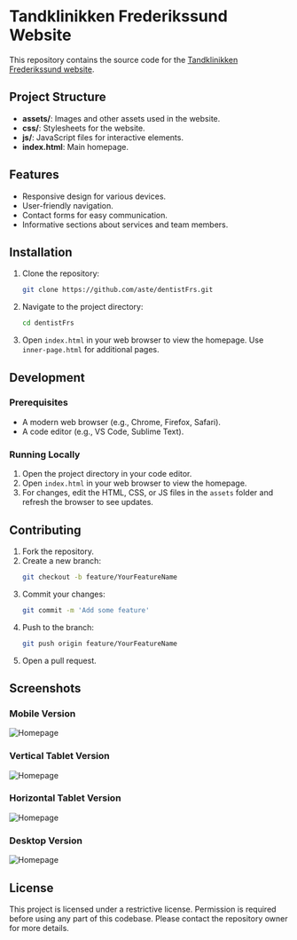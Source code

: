 # Tandklinikken Frederikssund Website

This repository contains the source code for the [Tandklinikken Frederikssund website](https://tandklinikken-frederikssund.dk/).

## Project Structure

- **assets/**: Images and other assets used in the website.
- **css/**: Stylesheets for the website.
- **js/**: JavaScript files for interactive elements.
- **index.html**: Main homepage.

## Features

- Responsive design for various devices.
- User-friendly navigation.
- Contact forms for easy communication.
- Informative sections about services and team members.

## Installation

1. Clone the repository:
   ```sh
   git clone https://github.com/aste/dentistFrs.git
   ```
2. Navigate to the project directory:
   ```sh
   cd dentistFrs
   ```
3. Open `index.html` in your web browser to view the homepage. Use `inner-page.html` for additional pages.

## Development

### Prerequisites

- A modern web browser (e.g., Chrome, Firefox, Safari).
- A code editor (e.g., VS Code, Sublime Text).

### Running Locally

1. Open the project directory in your code editor.
2. Open `index.html` in your web browser to view the homepage.
3. For changes, edit the HTML, CSS, or JS files in the `assets` folder and refresh the browser to see updates.

## Contributing

1. Fork the repository.
2. Create a new branch:
   ```sh
   git checkout -b feature/YourFeatureName
   ```
3. Commit your changes:
   ```sh
   git commit -m 'Add some feature'
   ```
4. Push to the branch:
   ```sh
   git push origin feature/YourFeatureName
   ```
5. Open a pull request.

## Screenshots

### Mobile Version

![Homepage](assets/img/screenshots/mobile.webp)

### Vertical Tablet Version

![Homepage](assets/img/screenshots/tablet-vertical.webp)

### Horizontal Tablet Version

![Homepage](assets/img/screenshots/tablet-horizontal.webp)

### Desktop Version

![Homepage](assets/img/screenshots/desktop.webp)

## License

This project is licensed under a restrictive license. Permission is required before using any part of this codebase. Please contact the repository owner for more details.
